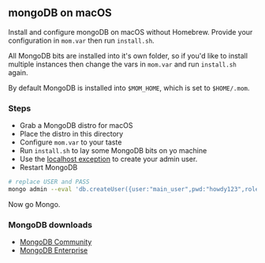 ## mongoDB on macOS

Install and configure mongoDB on macOS without Homebrew.  Provide your configuration in `mom.var` then run `install.sh`.

All MongoDB bits are installed into it's own folder, so if you'd like to install multiple instances then change the vars in `mom.var` and run `install.sh` again.

By default MongoDB is installed into `$MOM_HOME`, which is set to `$HOME/.mom`.

### Steps

* Grab a MongoDB distro for macOS
* Place the distro in this directory
* Configure `mom.var` to your taste
* Run `install.sh` to lay some MongoDB bits on yo machine
* Use the [localhost exception](https://docs.mongodb.com/manual/core/security-users/#localhost-exception) to create your admin user.
* Restart MongoDB

```bash
# replace USER and PASS
mongo admin --eval 'db.createUser({user:"main_user",pwd:"howdy123",roles:[{role: "root", db: "admin"}]})'
```

Now go Mongo.

### MongoDB downloads

* [MongoDB Community](https://www.mongodb.com/download-center/community)
* [MongoDB Enterprise](https://www.mongodb.com/download-center/enterprise)
